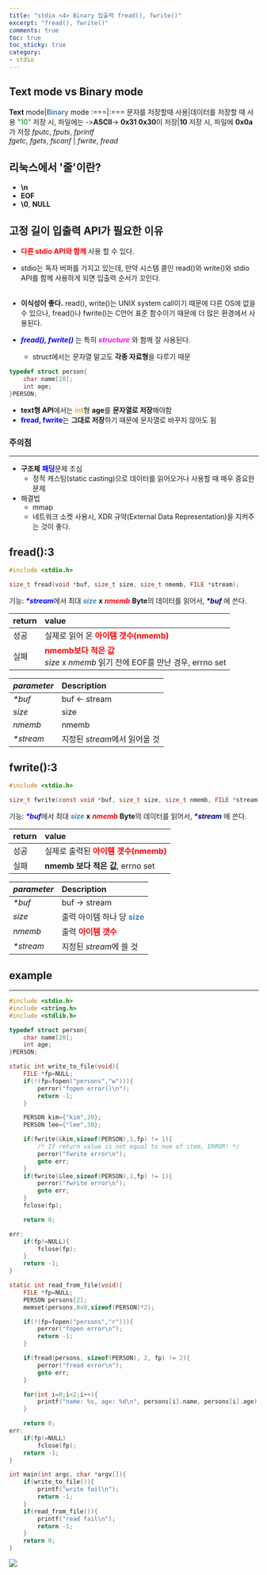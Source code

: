 ```yaml
---
title: "stdio <4> Binary 입출력 fread(), fwrite()"
excerpt: "fread(), fwrite()"
comments: true
toc: true
toc_sticky: true
category:
- stdio
---
```

## Text mode vs Binary mode
  
**Text** mode|<span style="color:steelblue">**Binary**</span> mode
:===|:===
문자를 저장할때 사용|데이터를 저장할 때 사용
<span style="color:green">"10"</span> 저장 시, 파일에는 ->**ASCII**-> **0x31 0x30**이 저장|**10** 저장 시, 파일에 **0x0a**가 저장
_fputc_, _fputs_, _fprintf_<br>_fgetc_, _fgets_, _fscanf_ | _fwrite_, _fread_



## 리눅스에서 '줄'이란?
- **\\n**
- **EOF**
- **\\0**, **NULL**


## 고정 길이 입출력 API가 필요한 이유
- <span style="color:red">**다른 stdio API와 함께**</span> 사용 할 수 있다.
- stdio는 독자 버퍼를 가지고 있는데, 만약 시스템 콜인 read()와 write()와 stdio API를 함께 사용하게 되면 입출력 순서가 꼬인다.
<br><br>
- **이식성이 좋다.** read(), write()는 UNIX system call이기 때문에 다른 OS에 없을 수 있으나, fread()나 fwrite()는 C언어 표준 함수이기 때문에 더 많은 환경에서 사용된다.

- <span style="color:blue">***fread(), fwrite()***</span> 는 특히 <span style="color:magenta">***structure***</span> 와 함께 잘 사용된다.
	- struct에서는 문자열 말고도 **각종 자료형**을 다루기 때문  
```c
typedef struct person{
	char name[20];
	int age;
}PERSON;
```  
- **text형 API**에서는 <span style="color:orange">**int**</span>형 **age**를 **문자열로 저장**해야함
- <span style="color:blue">**fread, fwrite**</span>는 **그대로 저장**하기 때문에 문자열로 바꾸지 않아도 됨

### 주의점
---
- **구조체** <span style="color:blue">**패딩**</span>문제 조심
	- 정적 캐스팅(static casting)으로 데이터를 읽어오거나 사용할 때 매우 중요한 문제
- 해결법
	- mmap
	- 네트워크 소켓 사용시, XDR 규약(External Data Representation)을 지켜주는 것이 좋다.

## fread():3
  
```c
#include <stdio.h>

size_t fread(void *buf, size_t size, size_t nmemb, FILE *stream);
```
기능: <span style="color:blue">***\*stream***</span>에서 최대 <span style="color:steelblue">***size***</span> **x** <span style="color:red">***nmemb***</span> **Byte**의 데이터를 읽어서, <span style="color:navy">***\*buf***</span> 에 쓴다.
  
return|value
:---|:---
성공|실제로 읽어 온 <span style="color:red">**아이템 갯수(nmemb)**</span>
실패|<span style="color:red">**nmemb보다 적은 값**</span><br> _size_ x _nmemb_ 읽기 전에 EOF를 만난 경우, errno set

_parameter_|Description
:---|:---
_\*buf_|buf <- stream
_size_|size
_nmemb_|nmemb
_\*stream_|지정된 *stream*에서 읽어올 것
  
## fwrite():3
  
```c
#include <stdio.h>

size_t fwrite(const void *buf, size_t size, size_t nmemb, FILE *stream);
```
기능: <span style="color:blue">***\*buf***</span>에서 최대 <span style="color:steelblue">***size***</span> **x** <span style="color:red">***nmemb***</span> **Byte**의 데이터를 읽어서, <span style="color:navy">***\*stream***</span> 에 쓴다.
  
return|value
:---|:---
성공|실제로 출력된 <span style="color:red">**아이템 갯수(nmemb)**</span>
실패|**nmemb 보다 적은 값**, errno set

_parameter_|Description
:---|:---
_\*buf_|buf -> stream
_size_|출력 아이템 하나 당 <span style="color:steelblue">**size**</span>
_nmemb_|출력 <span style="color:red">**아이템 갯수**</span>
_\*stream_|지정된 *stream*에 쓸 것
  
## example
---
  
```c
#include <stdio.h>
#include <string.h>
#include <stdlib.h>

typedef struct person{
	char name[20];
	int age;
}PERSON;

static int write_to_file(void){
	FILE *fp=NULL;
	if(!(fp=fopen("persons","w"))){
		perror("fopen error()\n");
		return -1;
	}

	PERSON kim={"kim",20};
	PERSON lee={"lee",30};

	if(fwrite(&kim,sizeof(PERSON),1,fp) != 1){
		/* If return value is not equal to num of item, ERROR! */
		perror("fwrite error\n");
		goto err;
	}
	if(fwrite(&lee,sizeof(PERSON),1,fp) != 1){
		perror("fwrite error\n");
		goto err;
	}
	fclose(fp);

	return 0;

err:
	if(fp!=NULL){
		fclose(fp);
	}
	return -1;
}

static int read_from_file(void){
	FILE *fp=NULL;
	PERSON persons[2];
	memset(persons,0x0,sizeof(PERSON)*2);

	if(!(fp=fopen("persons","r"))){
		perror("fopen error\n");
		return -1;
	}

	if(fread(persons, sizeof(PERSON), 2, fp) != 2){
		perror("fread error\n");
		goto err;
	}

	for(int i=0;i<2;i++){
		printf("name: %s, age: %d\n", persons[i].name, persons[i].age);
	}

	return 0;
err:
	if(fp!=NULL)
		fclose(fp);
	return -1;
}

int main(int argc, char *argv[]){
	if(write_to_file()){
		printf("write fail\n");
		return -1;
	}
	if(read_from_file()){
		printf("read fail\n");
		return -1;
	}
	return 0;
}
```
  
<img src="img1.png">
